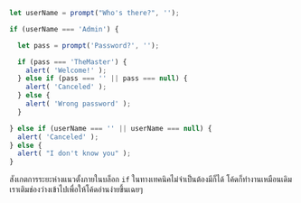 

```js run demo
let userName = prompt("Who's there?", '');

if (userName === 'Admin') {

  let pass = prompt('Password?', '');

  if (pass === 'TheMaster') {
    alert( 'Welcome!' );
  } else if (pass === '' || pass === null) {
    alert( 'Canceled' );
  } else {
    alert( 'Wrong password' );
  }

} else if (userName === '' || userName === null) {
  alert( 'Canceled' );
} else {
  alert( "I don't know you" );
}
```

สังเกตการระยะห่างแนวตั้งภายในบล็อก `if` ในทางเทคนิคไม่จำเป็นต้องมีก็ได้ โค้ดก็ทำงานเหมือนเดิม เราเติมช่องว่างเข้าไปเพื่อให้โค้ดอ่านง่ายขึ้นเฉยๆ
